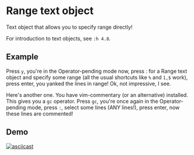 # Range text object

Text object that allows you to specify range directly!

For introduction to text objects, see `:h 4.8`.

## Example

Press `y`, you're in the Operator-pending mode now, press : for a Range text
object and specify some range (all the usual shortcuts like `%` and `1,$`
work), press enter, you yanked the lines in range! Ok, not impressive, I see.

Here's another one. You have vim-commentary (or an alternative) installed. This
gives you a `gc` operator. Press `gc`, you're once again in the
Operator-pending mode, press `:`, select some lines (ANY lines!), press enter,
now these lines are commented!

## Demo

[![asciicast](https://asciinema.org/a/443623.svg)](https://asciinema.org/a/443623)
